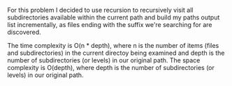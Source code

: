 For this problem I decided to use recursion to recursively visit all subdirectories available within the current path and build my paths output list incrementally, as files ending with the suffix we're searching for are discovered.

The time complexity is O(n * depth), where n is the number of items (files and subdirectories) in the current directoy being examined and depth is the number of subdirectories (or levels) in our original path. The space complexity is O(depth), where depth is the number of subdirectories (or levels) in our original path.